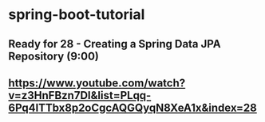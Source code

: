 # spring-boot-tutorial
## Ready for 28 - Creating a Spring Data JPA Repository (9:00)
## https://www.youtube.com/watch?v=z3HnFBzn7DI&list=PLqq-6Pq4lTTbx8p2oCgcAQGQyqN8XeA1x&index=28
